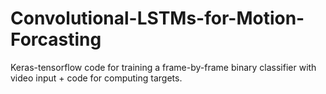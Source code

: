 # Convolutional-LSTMs-for-Motion-Forcasting
Keras-tensorflow code for training a frame-by-frame binary classifier with video input + code for computing targets.
